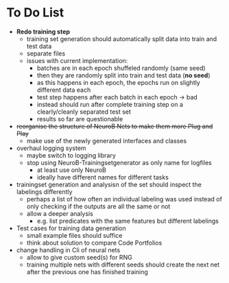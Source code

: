 # To Do List
- **Redo training step**
  - training set generation should automatically split data into train and test data
  - separate files
  - issues with current implementation:
    - batches are in each epoch shuffeled randomly (same seed)
    - then they are randomly split into train and test data (**no seed**)
    - as this happens in each epoch, the epochs run on slightly different data each
    - test step happens after each batch in each epoch -> bad
    - instead should run after complete training step on a clearly/cleanly separated test set
    - results so far are questionable
- ~~reorganise the structure of NeuroB Nets to make them more Plug and Play~~
  - make use of the newly generated interfaces and classes
- overhaul logging system
  - maybe switch to logging library
  - stop using NeuroB-Trainingsetgenerator as only name for logfiles
    - at least use only NeuroB
    - ideally have different names for different tasks
- trainingset generation and analysisn of the set should inspect the labelings differently
  - perhaps a list of how often an individual labeling was used instead of only checking if the outputs are all the same or not
  - allow a deeper analysis
    - e.g. list predicates with the same features but different labelings
- Test cases for training data generation
  - small example files should suffice
  - think about solution to compare Code Portfolios
- change handling in Cli of neural nets
  - allow to give custom seed(s) for RNG
  - training multiple nets with different seeds should create the next net after the previous one has finished training
